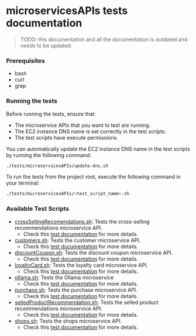 # microservicesAPIs tests documentation

> TODO: this documentation and all the documentation is outdated and needs to be updated.

### Prerequisites

- bash
- curl
- grep

### Running the tests

Before running the tests, ensure that:

- The microservice APIs that you want to test are running.
- The EC2 instance DNS name is set correctly in the test scripts.
- The test scripts have execute permissions.

You can automatically update the EC2 instance DNS name in the test scripts by running the following command:

```bash
./tests/microservicesAPIs/update-dns.sh
```

To run the tests from the project root, execute the following command in your terminal:

```bash
./tests/microservicesAPIs/<test_script_name>.sh
```

### Available Test Scripts

- [crossSellingRecomendations.sh](../../microservicesAPIs/crossSellingRecommendations.sh): Tests the cross-selling recommendations microservice API.
  - Check this [test documentation](crossSellingRecommendations.md) for more details.
- [customers.sh](../../microservicesAPIs/customer.sh): Tests the customer microservice API.
  - Check this [test documentation](customer.md) for more details.
- [discountCoupon.sh](../../microservicesAPIs/discountCoupon.sh): Tests the discount coupon microservice API.
  - Check this [test documentation](discountCoupon.md) for more details.
- [loyaltyCard.sh](../../microservicesAPIs/loyaltyCard.sh): Tests the loyalty card microservice API.
  - Check this [test documentation](loyaltyCard.md) for more details.
- [ollama.sh](../../microservicesAPIs/ollama.sh): Tests the Ollama microservice
  - Check this [test documentation](ollama.md) for more details.
- [purchase.sh](../../microservicesAPIs/purchase.sh): Tests the purchase microservice API.
  - Check this [test documentation](purchase.md) for more details.
- [selledProductRecommendation.sh](../../microservicesAPIs/selledProductRecommendation.sh): Tests the selled product recommendations microservice API.
  - Check this [test documentation](selledProductRecommendations.md) for more details.
- [shops.sh](../../microservicesAPIs/shops.sh): Tests the shops microservice API.
  - Check this [test documentation](shops.md) for more details.
